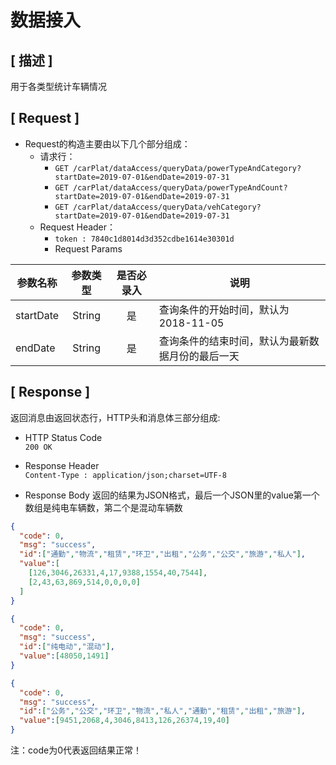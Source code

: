 # 数据接入

## [ 描述 ]

用于各类型统计车辆情况

## [ Request ]

+ Request的构造主要由以下几个部分组成：
  + 请求行：
    + `GET /carPlat/dataAccess/queryData/powerTypeAndCategory?startDate=2019-07-01&endDate=2019-07-31`
    + `GET /carPlat/dataAccess/queryData/powerTypeAndCount?startDate=2019-07-01&endDate=2019-07-31`
    + `GET /carPlat/dataAccess/queryData/vehCategory?startDate=2019-07-01&endDate=2019-07-31`
  + Request Header：
    + `token : 7840c1d8014d3d352cdbe1614e30301d`
    + Request Params

参数名称|参数类型|是否必录入|说明
--|:--:|:--:|--
startDate | String | 是 | 查询条件的开始时间，默认为2018-11-05
endDate | String | 是 | 查询条件的结束时间，默认为最新数据月份的最后一天

## [ Response ]

返回消息由返回状态行，HTTP头和消息体三部分组成:

+ HTTP Status Code  
`200 OK`

+ Response Header  
`Content-Type : application/json;charset=UTF-8`

+ Response Body
返回的结果为JSON格式，最后一个JSON里的value第一个数组是纯电车辆数，第二个是混动车辆数

``` json
{
  "code": 0,
  "msg": "success",
  "id":["通勤","物流","租赁","环卫","出租","公务","公交","旅游","私人"],
  "value":[
    [126,3046,26331,4,17,9388,1554,40,7544],
    [2,43,63,869,514,0,0,0,0]
  ]
}

{
  "code": 0,
  "msg": "success",
  "id":["纯电动","混动"],
  "value":[48050,1491]
}

{
  "code": 0,
  "msg": "success",
  "id":["公务","公交","环卫","物流","私人","通勤","租赁","出租","旅游"],
  "value":[9451,2068,4,3046,8413,126,26374,19,40]
}
```

注：code为0代表返回结果正常！
